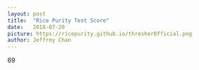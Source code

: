 ```yaml
---
layout: post
title:  "Rice Purity Test Score"
date:   2018-07-20
picture: https://ricepurity.github.io/thresherOfficial.png
author: Jeffrey Chan
---
```


69

<!--
Held hands romantically? YES
Been on a date? YES
Been in a relationship? YES
Danced without leaving room for Jesus?
Kissed a non-family member? YES
Kissed a non-family member on the lips? YES
French kissed? YES
French kissed in public?
Kissed on the neck? YES
Kissed horizontally?
Given or received a hickey?
Kissed or been kissed on the breast?
Kissed someone below the belt?
Kissed for more than two hours consecutively? YES
Played a game involving stripping? YES
Seen or been seen by another person in a sensual context? YES
Masturbated? YES
Masturbated to a picture or video? YES
Masturbated while someone else was in the room? YES
Been caught masturbating? YES
Masturbated with an inanimate object? YES
Seen or read pornographic material? YES
Massaged or been massaged sensually? YES
Gone through the motions of intercourse while fully dressed?
Undressed or been undressed by a MPS (member of the preferred sex)?
Showered with a MPS?
Fondled or had your butt cheeks fondled? YES
Fondled or had your breasts fondled? YES
Fondled or had your genitals fondled? YES
Had or given "blue balls"?
Had an orgasm due to someone else's manipulation?
Sent a sexually explicit text or instant message? YES
Sent or received sexually explicit photographs? YES
Engaged in sexually explicit activity over video chat? YES
Cheated on a significant other during a relationship?
Purchased contraceptives?
Engaged in fellatio?
Engaged in cunnilingus?
Ingested someone else's genital secretion?
Used a sex toy with a partner?
Spent the night with a MPS?
Been walked in on while engaging in a sexual act? YES
Kicked a roommate out to commit a sexual act?
Ingested alcohol in a non-religious context? YES
Played a drinking game? YES
Been drunk? YES
Faked sobriety to parents or teachers?
Had severe memory loss due to alcohol?
Used tobacco?
Used marijuana? YES
Used a drug stronger than marijuana?
Used methamphetamine, crack cocaine, PCP, horse tranquilizers or heroin?
Been sent to the office of a principal, dean or judicial affairs representative for a disciplinary infraction? YES
Been put on disciplinary probation or suspended?
Urinated in public? YES
Gone skinny-dipping?
Gone streaking?
Seen a stripper?
Had the police called on you?
Run from the police?
Had the police question you? YES
Had the police handcuff you?
Been arrested?
Been convicted of a crime?
Been convicted of a felony?
Committed an act of vandalism?
Had sexual intercourse?
Had sexual intercourse three or more times in one night?
?
Had sexual intercourse 10 or more times?
Had sexual intercourse in four or more positions?
Had sexual intercourse with a stranger or person you met within 24 hours?
Had sexual intercourse in a motor vehicle?
Had sexual intercourse outdoors?
Had sexual intercourse in public?
Had sexual intercourse in a swimming pool or hot tub?
Had sexual intercourse in a bed not belonging to you or your partner?
Had sexual intercourse while you or your partner's parents were in the same home?
Had sexual intercourse with non-participating third party in the same room?
Joined the mile high club?
Participated in a "booty call" with a partner whom you were not in a relationship with?
Traveled 100 or more miles for the primary purpose of sexual intercourse?
Had sexual intercourse with a partner with a 3 or more year age difference?
Had sexual intercourse with a virgin?
Had sexual intercourse without a condom?
Had a STI test due to reasonable suspicion?
Had a STI?
Had a threesome?
Attended an orgy?
Had two or more distinct acts of sexual intercourse with two or more people within 24 hours?
Had sexual intercourse with five or more partners?
Been photographed or filmed during sexual intercourse  by yourself or others?
Had period sex?
Had anal sex?
Had a pregnancy scare?
Impregnated someone or been impregnated?
Paid or been paid for a sexual act?
Committed an act of voyeurism?
Committed an act of incest?
Engaged in bestiality?
-->
